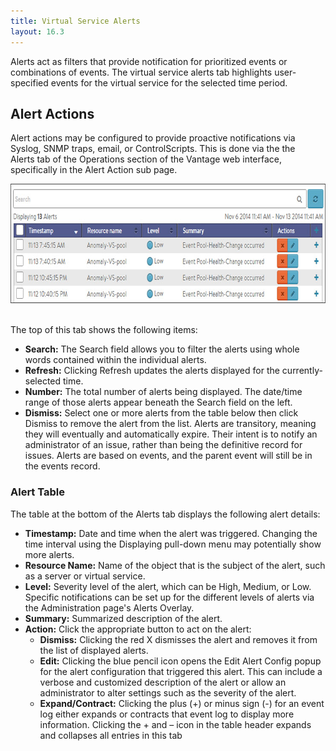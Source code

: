 ```yaml
---
title: Virtual Service Alerts
layout: 16.3
---
```

Alerts act as filters that provide notification for prioritized events or combinations of events. The virtual service alerts tab highlights user-specified events for the virtual service for the selected time period.

## Alert Actions

Alert actions may be configured to provide proactive notifications via Syslog, SNMP traps, email, or ControlScripts. This is done via the the Alerts tab of the Operations section of the Vantage web interface, specifically in the Alert Action sub page.

<img class="alignnone size-full wp-image-1113" src="img/details_alerts_tab_10.jpg" alt="details_alerts_tab_10" width="740" height="191"> 

The top of this tab shows the following items:

* **Search:** The Search field allows you to filter the alerts using whole words contained within the individual alerts. 
* **Refresh:** Clicking Refresh updates the alerts displayed for the currently-selected time. 
* **Number:** The total number of alerts being displayed. The date/time range of those alerts appear beneath the Search field on the left. 
* **Dismiss:** Select one or more alerts from the table below then click Dismiss to remove the alert from the list. Alerts are transitory, meaning they will eventually and automatically expire. Their intent is to notify an administrator of an issue, rather than being the definitive record for issues. Alerts are based on events, and the parent event will still be in the events record.  

### Alert Table

The table at the bottom of the Alerts tab displays the following alert details:

* **Timestamp:** Date and time when the alert was triggered. Changing the time interval using the Displaying pull-down menu may potentially show more alerts. 
* **Resource Name:** Name of the object that is the subject of the alert, such as a server or virtual service. 
* **Level:** Severity level of the alert, which can be High, Medium, or Low. Specific notifications can be set up for the different levels of alerts via the Administration page's Alerts Overlay. 
* **Summary:** Summarized description of the alert. 
* **Action:** Click the appropriate button to act on the alert:  
    * **Dismiss:** Clicking the red X dismisses the alert and removes it from the list of displayed alerts. 
    * **Edit:** Clicking the blue pencil icon opens the Edit Alert Config popup for the alert configuration that triggered this alert. This can include a verbose and customized description of the alert or allow an administrator to alter settings such as the severity of the alert. 
    * **Expand/Contract:** Clicking the plus (+) or minus sign (-) for an event log either expands or contracts that event log to display more information. Clicking the + and – icon in the table header expands and collapses all entries in this tab   